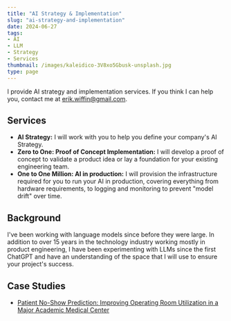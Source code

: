 ```yaml
---
title: "AI Strategy & Implementation"
slug: "ai-strategy-and-implementation"
date: 2024-06-27
tags:
- AI
- LLM
- Strategy
- Services
thumbnail: /images/kaleidico-3V8xo5Gbusk-unsplash.jpg
type: page
---
```


I provide AI strategy and implementation services. If you think I can help you, contact me at [erik.wiffin@gmail.com](erik.wiffin@gmail.com).

## Services

* **AI Strategy:** I will work with you to help you define your company's AI Strategy. 
* **Zero to One: Proof of Concept Implementation:** I will develop a proof of concept to validate a product idea or lay a foundation for your existing engineering team.
* **One to One Million: AI in production:** I will provision the infrastructure required for you to run your AI in production, covering everything from hardware requirements, to logging and monitoring to prevent "model drift" over time.

## Background

I've been working with language models since before they were large. In addition to over 15 years in the technology industry working mostly in product engineering, I have been experimenting with LLMs since the first ChatGPT and have an understanding of the space that I will use to ensure your project's success.

## Case Studies

* [Patient No-Show Prediction: Improving Operating Room Utilization in a Major Academic Medical Center](/posts/case-study-patient-no-show-prediction/)